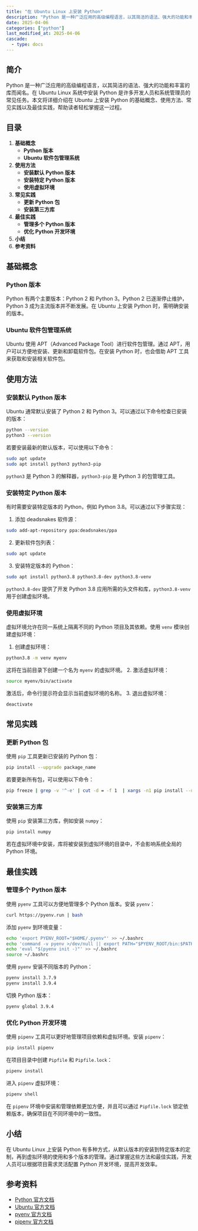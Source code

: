```yaml
---
title: "在 Ubuntu Linux 上安装 Python"
description: "Python 是一种广泛应用的高级编程语言，以其简洁的语法、强大的功能和丰富的库而闻名。在 Ubuntu Linux 系统中安装 Python 是许多开发人员和系统管理员的常见任务。本文将详细介绍在 Ubuntu 上安装 Python 的基础概念、使用方法、常见实践以及最佳实践，帮助读者轻松掌握这一过程。"
date: 2025-04-06
categories: ["python"]
last_modified_at: 2025-04-06
cascade:
  - type: docs
---
```



## 简介
Python 是一种广泛应用的高级编程语言，以其简洁的语法、强大的功能和丰富的库而闻名。在 Ubuntu Linux 系统中安装 Python 是许多开发人员和系统管理员的常见任务。本文将详细介绍在 Ubuntu 上安装 Python 的基础概念、使用方法、常见实践以及最佳实践，帮助读者轻松掌握这一过程。

<!-- more -->
## 目录
1. **基础概念**
    - **Python 版本**
    - **Ubuntu 软件包管理系统**
2. **使用方法**
    - **安装默认 Python 版本**
    - **安装特定 Python 版本**
    - **使用虚拟环境**
3. **常见实践**
    - **更新 Python 包**
    - **安装第三方库**
4. **最佳实践**
    - **管理多个 Python 版本**
    - **优化 Python 开发环境**
5. **小结**
6. **参考资料**

## 基础概念
### Python 版本
Python 有两个主要版本：Python 2 和 Python 3。Python 2 已逐渐停止维护，Python 3 成为主流版本并不断发展。在 Ubuntu 上安装 Python 时，需明确安装的版本。

### Ubuntu 软件包管理系统
Ubuntu 使用 APT（Advanced Package Tool）进行软件包管理。通过 APT，用户可以方便地安装、更新和卸载软件包。在安装 Python 时，也会借助 APT 工具来获取和安装相关软件包。

## 使用方法
### 安装默认 Python 版本
Ubuntu 通常默认安装了 Python 2 和 Python 3。可以通过以下命令检查已安装的版本：
```bash
python --version
python3 --version
```
若要安装最新的默认版本，可以使用以下命令：
```bash
sudo apt update
sudo apt install python3 python3-pip
```
`python3` 是 Python 3 的解释器，`python3-pip` 是 Python 3 的包管理工具。

### 安装特定 Python 版本
有时需要安装特定版本的 Python，例如 Python 3.8。可以通过以下步骤实现：
1. 添加 deadsnakes 软件源：
```bash
sudo add-apt-repository ppa:deadsnakes/ppa
```
2. 更新软件包列表：
```bash
sudo apt update
```
3. 安装特定版本的 Python：
```bash
sudo apt install python3.8 python3.8-dev python3.8-venv
```
`python3.8-dev` 提供了开发 Python 3.8 应用所需的头文件和库，`python3.8-venv` 用于创建虚拟环境。

### 使用虚拟环境
虚拟环境允许在同一系统上隔离不同的 Python 项目及其依赖。使用 `venv` 模块创建虚拟环境：
1. 创建虚拟环境：
```bash
python3.8 -m venv myenv
```
这将在当前目录下创建一个名为 `myenv` 的虚拟环境。
2. 激活虚拟环境：
```bash
source myenv/bin/activate
```
激活后，命令行提示符会显示当前虚拟环境的名称。
3. 退出虚拟环境：
```bash
deactivate
```

## 常见实践
### 更新 Python 包
使用 `pip` 工具更新已安装的 Python 包：
```bash
pip install --upgrade package_name
```
若要更新所有包，可以使用以下命令：
```bash
pip freeze | grep -v '^-e' | cut -d = -f 1  | xargs -n1 pip install --upgrade
```

### 安装第三方库
使用 `pip` 安装第三方库，例如安装 `numpy`：
```bash
pip install numpy
```
若在虚拟环境中安装，库将被安装到虚拟环境的目录中，不会影响系统全局的 Python 环境。

## 最佳实践
### 管理多个 Python 版本
使用 `pyenv` 工具可以方便地管理多个 Python 版本。安装 `pyenv`：
```bash
curl https://pyenv.run | bash
```
添加 `pyenv` 到环境变量：
```bash
echo 'export PYENV_ROOT="$HOME/.pyenv"' >> ~/.bashrc
echo 'command -v pyenv >/dev/null || export PATH="$PYENV_ROOT/bin:$PATH"' >> ~/.bashrc
echo 'eval "$(pyenv init -)"' >> ~/.bashrc
source ~/.bashrc
```
使用 `pyenv` 安装不同版本的 Python：
```bash
pyenv install 3.7.9
pyenv install 3.9.4
```
切换 Python 版本：
```bash
pyenv global 3.9.4
```

### 优化 Python 开发环境
使用 `pipenv` 工具可以更好地管理项目依赖和虚拟环境。安装 `pipenv`：
```bash
pip install pipenv
```
在项目目录中创建 `Pipfile` 和 `Pipfile.lock`：
```bash
pipenv install
```
进入 `pipenv` 虚拟环境：
```bash
pipenv shell
```
在 `pipenv` 环境中安装和管理依赖更加方便，并且可以通过 `Pipfile.lock` 锁定依赖版本，确保项目在不同环境中的一致性。

## 小结
在 Ubuntu Linux 上安装 Python 有多种方式，从默认版本的安装到特定版本的定制，再到虚拟环境的使用和多个版本的管理。通过掌握这些方法和最佳实践，开发人员可以根据项目需求灵活配置 Python 开发环境，提高开发效率。

## 参考资料
- [Python 官方文档](https://docs.python.org/3/)
- [Ubuntu 官方文档](https://ubuntu.com/docs)
- [pyenv 官方文档](https://github.com/pyenv/pyenv)
- [pipenv 官方文档](https://pipenv.pypa.io/en/latest/)